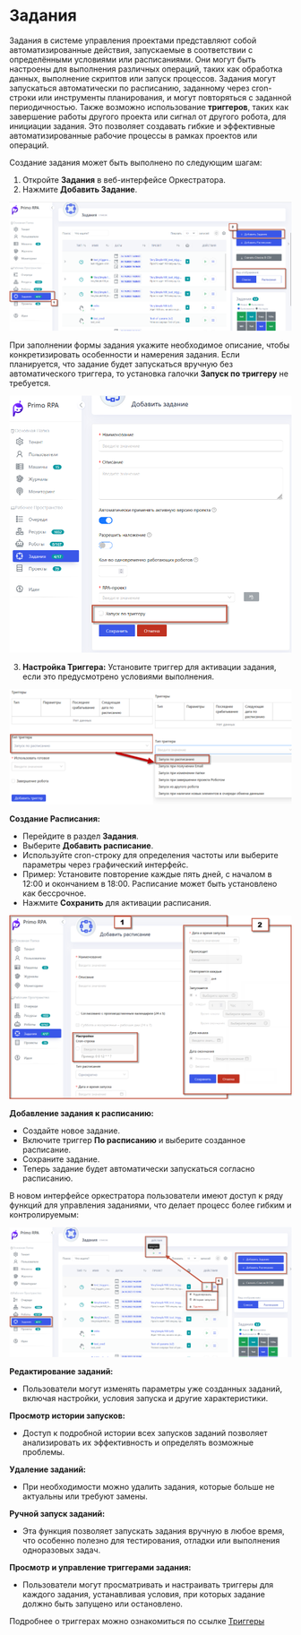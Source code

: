# Задания 

Задания в системе управления проектами представляют собой автоматизированные действия, запускаемые в соответствии с определёнными условиями или расписаниями. Они могут быть настроены для выполнения различных операций, таких как обработка данных, выполнение скриптов или запуск процессов. Задания могут запускаться автоматически по расписанию, заданному через cron-строки или инструменты планирования, и могут повторяться с заданной периодичностью. 
Также возможно использование **триггеров**, таких как завершение работы другого проекта или сигнал от другого робота, для инициации задания. Это позволяет создавать гибкие и эффективные автоматизированные рабочие процессы в рамках проектов или операций.

Создание задания может быть выполнено по следующим шагам:


1. Откройте **Задания** в веб-интерфейсе Оркестратора.
2. Нажмите **Добавить Задание**.


![](../.gitbook/assets1/add_task1.png)

      
При заполнении формы задания укажите необходимое описание, чтобы конкретизировать особенности и намерения задания. Если планируется, что задание будет запускаться вручную без автоматического триггера, то установка галочки **Запуск по триггеру** не требуется.

![](../.gitbook/assets1/trigg.png)

3. **Настройка Триггера:**
   Установите триггер для активации задания, если это предусмотрено условиями выполнения.

![](../.gitbook/assets1/triggers.png)


**Создание Расписания:**
   - Перейдите в раздел **Задания**.
   - Выберите **Добавить расписание**.
   - Используйте cron-строку для определения частоты или выберите параметры через графический интерфейс.
   - Пример: Установите повторение каждые пять дней, с началом в 12:00 и окончанием в 18:00. Расписание может быть установлено как бессрочное.
   - Нажмите **Сохранить** для активации расписания.

 ![](../.gitbook/assets1/add_shedule.png)


**Добавление задания к расписанию:**
   - Создайте новое задание.
   - Включите триггер **По расписанию** и выберите созданное расписание.
   - Сохраните задание.
   - Теперь задание будет автоматически запускаться согласно расписанию.

В новом интерфейсе оркестратора пользователи имеют доступ к ряду функций для управления заданиями, что делает процесс более гибким и контролируемым:


![](../.gitbook/assets1/tasks.png)



 **Редактирование заданий:**
  - Пользователи могут изменять параметры уже созданных заданий, включая настройки, условия запуска и другие характеристики.

 **Просмотр истории запусков:**
  - Доступ к подробной истории всех запусков заданий позволяет анализировать их эффективность и определять возможные проблемы.

 **Удаление заданий:**
  - При необходимости можно удалить задания, которые больше не актуальны или требуют замены.

 **Ручной запуск заданий:**
  - Эта функция позволяет запускать задания вручную в любое время, что особенно полезно для тестирования, отладки или выполнения одноразовых задач.

 **Просмотр и управление триггерами задания:**
  - Пользователи могут просматривать и настраивать триггеры для каждого задания, устанавливая условия, при которых задание должно быть запущено или остановлено. 

Подробнее о триггерах можно ознакомиться по ссылке [Триггеры](https://github.com/PrimoRPA/Docs.Rus/blob/main/orchestrator-hope-ui/triggers.md)
